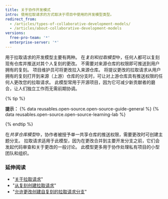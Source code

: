 ```yaml
---
title: 关于协作开发模式
intro: 使用拉取请求的方式取决于项目中使用的开发模型类型。
redirect_from:
  - /articles/types-of-collaborative-development-models/
  - /articles/about-collaborative-development-models
versions:
  free-pro-team: '*'
  enterprise-server: '*'
---
```


用于拉取请求的开发模型主要有两种。 在*复刻和拉取模型*中，任何人都可以复刻现有仓库并推送对其个人复刻的更改。 不需要对来源仓库的权限即可推送到用户拥有的复刻。 项目维护员可将更改拉入来源仓库。 将提议更改的拉取请求从用户拥有的复刻打开到来源（上游）仓库的分支时，可让对上游仓库具有推送权限的任何人更改您的拉取请求。  此模型常用于开源项目，因为它可减少新贡献者的磨合，让人们独立工作而无需前期协调。

{% tip %}

**提示：** {% data reusables.open-source.open-source-guide-general %} {% data reusables.open-source.open-source-learning-lab %}

{% endtip %}

在*共享仓库模型*中，协作者被授予单一共享仓库的推送权限，需要更改时可创建主题分支。 拉取请求适用于此模型，因为在更改合并到主要开发分支之前，它们会发起代码审查和关于更改的一般讨论。 此模型更多用于协作处理私有项目的小型团队和组织。

### 延伸阅读

- "[关于拉取请求](/articles/about-pull-requests)"
- "[从复刻创建拉取请求](/articles/creating-a-pull-request-from-a-fork)"
- "[允许更改创建自复刻的拉取请求分支](/articles/allowing-changes-to-a-pull-request-branch-created-from-a-fork)"
